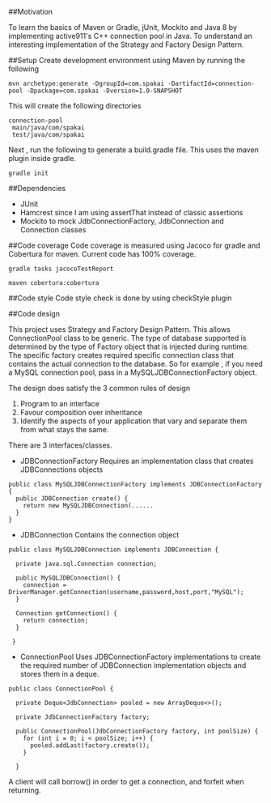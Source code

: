 ##Motivation

To learn the basics of Maven or Gradle, jUnit, Mockito and Java 8 by implementing active911's C++ connection pool in Java.
To understand an interesting implementation of the Strategy and Factory Design Pattern.

##Setup
Create development environment using Maven by running the following
```
mvn archetype:generate -DgroupId=com.spakai -DartifactId=connection-pool -Dpackage=com.spakai -Dversion=1.0-SNAPSHOT
```
This will create the following directories
```
connection-pool
 main/java/com/spakai
 test/java/com/spakai
```

Next , run the following to generate a build.gradle file. This uses the maven plugin inside gradle.

```
gradle init
```

##Dependencies

- JUnit
- Hamcrest since I am using assertThat instead of classic assertions
- Mockito to mock JdbConnectionFactory, JdbConnection and Connection classes

##Code coverage
Code coverage is measured using Jacoco for gradle and Cobertura for maven.
Current code has 100% coverage.

```
gradle tasks jacocoTestReport
```


```
maven cobertura:cobertura
```

##Code style
Code style check is done by using checkStyle plugin

##Code design

This project uses Strategy and Factory Design Pattern. This allows ConnectionPool class to be generic. The type of database supported is determined by the type of Factory object that is injected during runtime. The specific factory creates required specific connection class that contains the actual connection to the database. So for example , if you need a MySQL connection pool, pass in a MySQLJDBConnectionFactory object.

The design does satisfy the 3 common rules of design

1. Program to an interface
2. Favour composition over inheritance
3. Identify the aspects of your application that vary and separate them from what stays the same.

There are 3 interfaces/classes.

- JDBConnectionFactory
Requires an implementation class that creates JDBConnections objects
```
public class MySQLJDBConnectionFactory implements JDBConnectionFactory {
  public JDBConnection create() {
    return new MySQLJDBConnection(......
  }
}
```

- JDBConnection
Contains the connection object
```
public class MySQLJDBConnection implements JDBConnection {

  private java.sql.Connection connection;

  public MySQLJDBConnection() {
    connection = DriverManager.getConnection(username,password,host,port,"MySQL");
  }

  Connection getConnection() {
    return connection;
  }

 }
```

- ConnectionPool
Uses JDBConnectionFactory implementations to create the required number of JDBConnection implementation objects and stores them in a deque.

```
public class ConnectionPool {

  private Deque<JdbConnection> pooled = new ArrayDeque<>();

  private JdbConnectionFactory factory;

  public ConnectionPool(JdbConnectionFactory factory, int poolSize) {
    for (int i = 0; i < poolSize; i++) {
      pooled.addLast(factory.create());
    }

  }
```
A client will call borrow() in order to get a connection, and forfeit when returning.



